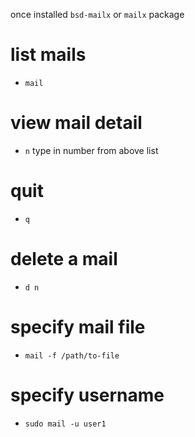 once installed `bsd-mailx` or `mailx` package

# list mails
- `mail`

# view mail detail
- `n` type in number from above list

# quit
- `q`

# delete a mail
- `d n`

# specify mail file
- `mail -f /path/to-file`

# specify username
- `sudo mail -u user1`
